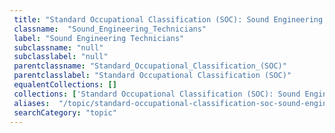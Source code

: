```yaml
--- 
 title: "Standard Occupational Classification (SOC): Sound Engineering Technicians" 
 classname:  "Sound_Engineering_Technicians" 
 label: "Sound Engineering Technicians" 
 subclassname: "null" 
 subclasslabel: "null" 
 parentclassname: "Standard_Occupational_Classification_(SOC)" 
 parentclasslabel: "Standard Occupational Classification (SOC)" 
 equalentCollections: [] 
 collections: ['Standard Occupational Classification (SOC): Sound Engineering Technicians']
 aliases:  "/topic/standard-occupational-classification-soc-sound-engineering-technicians"  
 searchCategory: "topic" 
---
```


